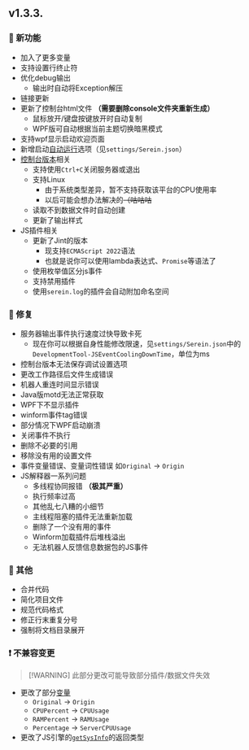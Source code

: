 
## v1.3.3.

### 🚀 新功能

- 加入了更多变量
- 支持设置行终止符
- 优化debug输出
  - 输出时自动将Exception解压
- 链接更新
- 更新了控制台html文件 **（需要删除console文件夹重新生成）**
  - 鼠标放开/键盘按键放开时自动复制
  - WPF版可自动根据当前主题切换暗黑模式
- 支持wpf显示启动欢迎页面
- 新增启动[自动运行](Tutorial/AutoRun.md)选项（见`settings/Serein.json`）
- [控制台版本](Tutorial/DifferentVersions.md#命令行版console)相关
  - 支持使用`Ctrl+C`关闭服务器或退出
  - 支持Linux
    - 由于系统类型差异，暂不支持获取该平台的CPU使用率
    - 以后可能会想办法解决的~~（咕咕咕~~
  - 读取不到数据文件时自动创建
  - 更新了输出样式
- JS插件相关
  - 更新了Jint的版本
    - 现支持`ECMAScript 2022`语法
    - 也就是说你可以使用lambda表达式、`Promise`等语法了
  - 使用枚举值区分js事件
  - 支持禁用插件
  - 使用`serein.log`的插件会自动附加命名空间

### 🐛 修复

- 服务器输出事件执行速度过快导致卡死
  - 现在你可以根据自身性能修改限速，见`settings/Serein.json`中的`DevelopmentTool-JSEventCoolingDownTime`，单位为ms
- 控制台版本无法保存调试设置选项
- 更改工作路径后文件生成错误
- 机器人重连时间显示错误
- Java版motd无法正常获取
- WPF下不显示插件
- winform事件tag错误
- 部分情况下WPF启动崩溃
- 关闭事件不执行
- 删除不必要的引用
- 移除没有用的设置文件
- 事件变量错误、变量词性错误 如`Original` -> `Origin`
- JS解释器一系列问题
  - 多线程协同报错 **（极其严重）**
  - 执行频率过高
  - 其他乱七八糟的小细节
  - 主线程阻塞的插件无法重新加载
  - 删除了一个没有用的事件
  - Winform加载插件后堆栈溢出
  - 无法机器人反馈信息数据包的JS事件

### 🧰 其他

- 合并代码
- 简化项目文件
- 规范代码格式
- 修正行末重复分号
- 强制将文档目录展开

### ❗ 不兼容变更

>[!WARNING] 此部分更改可能导致部分插件/数据文件失效

- 更改了部分[变量](Function/Variables.md)
  - `Original` -> `Origin`
  - `CPUPercent` -> `CPUUsage`
  - `RAMPercent` -> `RAMUsage`
  - `Percentage` -> `ServerCPUUsage`
- 更改了JS引擎的[`getSysInfo`](Function/JSDocs.md#获取系统信息)的返回类型